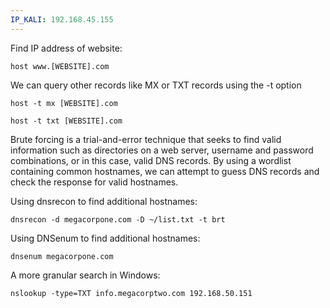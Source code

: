 ```yaml
---
IP_KALI: 192.168.45.155
---
```

Find IP address of website:
```
host www.[WEBSITE].com
```

We can query other records like MX or TXT records using the -t option
```
host -t mx [WEBSITE].com
```
```
host -t txt [WEBSITE].com
```

Brute forcing is a trial-and-error technique that seeks to find valid information such as directories on a web server, username and password combinations, or in this case, valid DNS records. By using a wordlist containing common hostnames, we can attempt to guess DNS records and check the response for valid hostnames.

Using dnsrecon to find additional hostnames:
```
dnsrecon -d megacorpone.com -D ~/list.txt -t brt
```

Using DNSenum to find additional hostnames:
```
dnsenum megacorpone.com
```

A more granular search in Windows:
```
nslookup -type=TXT info.megacorptwo.com 192.168.50.151
```
